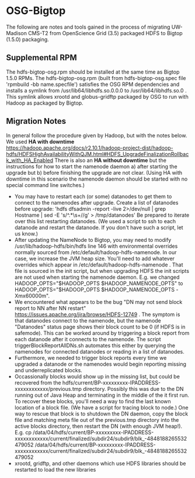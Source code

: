 # OSG-Bigtop
The following are notes and tools gained in the process of migrating UW-Madison CMS-T2 from OpenScience Grid (3.5) packaged HDFS to Bigtop (1.5.0) packaging.  

## Supplemental RPM
The hdfs-bigtop-osg.rpm should be installed at the same time as Bigtop 1.5.0 RPMs. The hdfs-bigtop-osg.rpm (built from hdfs-bigtop-osg.spec file 'rpmbuild -bb name.specfile') satisfies the OSG RPM dependencies and installs a symlink from /usr/lib64/libhdfs.so.0.0.0 to /usr/lib64/libhdfs.so.0 .  This symlink allows xrootd and globus-gridftp packaged by OSG to run with Hadoop as packaged by Bigtop.

## Migration Notes
In general follow the procedure given by Hadoop, but with the notes below.
We used **HA with downtime** https://hadoop.apache.org/docs/r2.10.1/hadoop-project-dist/hadoop-hdfs/HDFSHighAvailabilityWithQJM.html#HDFS_UpgradeFinalizationRollback_with_HA_Enabled
There is also an **HA without downtime** but the instructions for how to start the namenode daemon a) after starting the upgrade but b) before finishing the upgrade are not clear.  (Using HA with downtime in this scenario the namenode daemon should be started with no special command line switches.)

- You may have to restart each (or some) datanodes to get them to connect to the namenodes after upgrade.  Create a list of datanodes before upgrade: 'hdfs dfsadmin -report -live 2>/dev/null | grep Hostname | sed -E 's/^.*\s+//g' > /tmp/datanodes' Be prepared to iterate over this list restarting datanodes.  (We used a script to ssh to each datanode and restart the datanode. If you don't have such a script, let us know.)
- After updating the NameNode to Bigtop, you may need to modify /usr/lib/hadoop-hdfs/bin/hdfs line 146 with environmental overrides normally sourced from /etc/default/hadoop-hdfs-namenode.  In our case, we increase the JVM heap size. You'll need to add whatever overrides which appear in /etc/default/hadoop-hdfs-namenode .  That file is sourced in the init script, but when upgrading HDFS the init scripts are not used when starting the namenode daemon. E.g. we changed HADOOP_OPTS="$HADOOP_OPTS $HADOOP_NAMENODE_OPTS" to HADOOP_OPTS="$HADOOP_OPTS $HADOOP_NAMENODE_OPTS -Xmx60000m".
- We encountered what appears to be the bug "DN may not send block report to NN after NN restart" https://issues.apache.org/jira/browse/HDFS-12749 . The symptom is that datanodes connect to the namenode, but the namenode "Datanodes" status page shows their block count to be 0 (if HDFS is in safemode). This can be worked around by triggering a block report from each datanode after it connects to the namenode.  The script triggerBlockReportAllDNs.sh automates this either by querying the namenodes for connected datanodes or reading in a list of datanodes.
- Furthermore, we needed to trigger block reports every time we upgraded a datanode or  the namenodes would begin reporting missing and underreplicated blocks.
- Occassionally blocks would show up in the missing list, but could be recovered from the hdfs/current/BP-xxxxxxxxx-IPADDRESS-xxxxxxxxxxxx/previous.tmp directory. Possibly this was due to the DN running out of Java Heap and terminating in the middle of the it first run.  To recover these blocks, you'll need a way to find the last known location of a block file.  (We have a script for tracing block to node.) One way to rescue that block is to shutdown the DN daemon, copy the block file and matching meta file out of the previous.tmp directory into the active blocks directory, then restart the DN (with enough JVM heap!).  E.g. cp /data/04/hdfs/current/BP-xxxxxxxxx-IPADDRESS-xxxxxxxxxxxx/current/finalized/subdir24/subdir9/blk_-4848188265532479052 /data/04/hdfs/current/BP-xxxxxxxxx-IPADDRESS-xxxxxxxxxxxx/current/finalized/subdir24/subdir9/blk_-4848188265532479052
- xrootd, gridftp, and other daemons which use HDFS libraries should be restarted to load the new libraries

